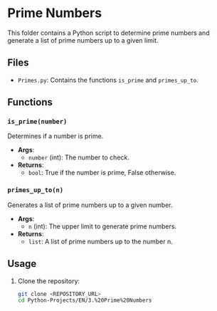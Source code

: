 # Prime Numbers

This folder contains a Python script to determine prime numbers and generate a list of prime numbers up to a given limit.

## Files

- `Primes.py`: Contains the functions `is_prime` and `primes_up_to`.

## Functions

### `is_prime(number)`

Determines if a number is prime.

- **Args**:
  - `number` (int): The number to check.
- **Returns**:
  - `bool`: True if the number is prime, False otherwise.

### `primes_up_to(n)`

Generates a list of prime numbers up to a given number.

- **Args**:
  - `n` (int): The upper limit to generate prime numbers.
- **Returns**:
  - `list`: A list of prime numbers up to the number n.

## Usage

1. Clone the repository:
   ```sh
   git clone <REPOSITORY_URL>
   cd Python-Projects/EN/3.%20Prime%20Numbers